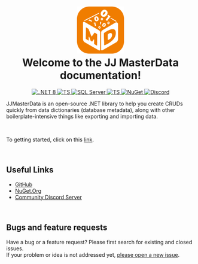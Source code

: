 
<h1 align="center">
  <br>
<img width=25% src="media/JJMasterDataLogo.png"/>
    <br>
    Welcome to the JJ MasterData documentation!
  <br>
</h1>
<p align="center">
  <a href="https://img.shields.io/badge/.NET-5C2D91">
    <img src="https://img.shields.io/badge/.NET-512BD4?logo=dotnet" alt="..NET 8">
  </a>
  <a href="https://img.shields.io/badge/TypeScript-007ACC">
    <img src="https://img.shields.io/badge/TypeScript-007ACC?logo=typescript&logoColor=white" alt="TS">
  </a>
  <a href="https://img.shields.io/badge/Microsoft_SQL_Server-CC2927">
    <img src="https://img.shields.io/badge/SQL_Server-CC2927?logo=microsoft-sql-server&logoColor=white" alt="SQL Server">
  </a>
  <a href="https://img.shields.io/badge/Python">
    <img src="https://img.shields.io/badge/Python-3776AB?logo=python&logoColor=white" alt="TS">
  </a>
  <a href="https://www.nuget.org/profiles/jjconsulting">
    <img src="https://img.shields.io/nuget/v/JJMasterData.Web.svg?color=004880" alt="NuGet">
  </a>
  <a href="https://discord.gg/s9F2ntBXnn">
    <img src="https://img.shields.io/discord/984473468114456667?color=5b62ef&label=discord" alt="Discord">
  </a>
</p>

JJMasterData is an open-source .NET library to help you create CRUDs quickly from data dictionaries (database metadata), along with other boilerplate-intensive things like exporting and importing data.

<br>

To getting started, click on this [link](articles/intro.md).

<br>

## Useful Links
* [GitHub](https://github.com/jjconsulting/jjmasterdata)
* [NuGet.Org](https://www.nuget.org/profiles/jjconsulting)
* [Community Discord Server](https://discord.gg/s9F2ntBXnn)

<br>

## Bugs and feature requests
Have a bug or a feature request?
Please first search for existing and closed issues.</br>
If your problem or idea is not addressed yet, [please open a new issue](https://github.com/jjconsultingdev/JJMasterData/issues/new).